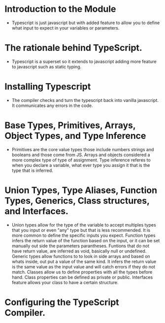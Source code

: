 # Introduction to the Module
  - Typescript is just javascript but with added feature to allow you to define what input to expect in your variables or parameters.

# The rationale behind TypeScript.
  - Typescript is a superset so it extends to javascript adding more feature to javascript such as static typing.

# Installing Typescript
  - The compiler checks and turn the typescript back into vanilla javascript. It communicates any errors in the code.

# Base Types, Primitives, Arrays, Object Types, and Type Inference
  - Primitives are the core value types those include numbers strings and booleans and those come from JS. Arrays and objects considered a more complex type of type of assignment. Type inference referes to when you declare a variable, what ever type you assign it that is the type that is inferred.

# Union Types, Type Aliases, Function Types, Generics, Class structures, and Interfaces.
  - Union types allow for the type of the variable to accept multiples types that you input or even "any" type but that is less recommended. It is more common to define the specific inputs you expect. Function types infers the return value of the function based on the input, or it can be set manually out side the parameters parantheses. Funtions that do not have return value, are inferred as void, basically null or undefined. Generic types allow functions to to look in side arrays and based on whats inside, out put a value of the same kind. It infers the return value is the same value as the input value and will catch errors if they do not match. Classes allow us to define properties with all the types before hand. Class properties can be defined as private or public. Interfaces feature allows your class to have a certain structure. 

# Configuring the TypeScript Compiler.
